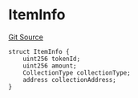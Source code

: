 # ItemInfo
[Git Source](https://github.com/TreasureProject/spellcaster-facets/blob/35a5f7a33e5c726475104b88b7e2a468bb5aa2b7/src/advanced-crafting/AdvancedCraftingStorage.sol)


```solidity
struct ItemInfo {
    uint256 tokenId;
    uint256 amount;
    CollectionType collectionType;
    address collectionAddress;
}
```

